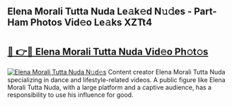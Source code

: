 ## Elena Morali Tutta Nuda Le𝚊k𝚎d N𝚞𝚍es - Part-Ham Photos Vid𝚎o Le𝚊ks XZTt4

# <h2><a href="http://fbfhtdl.evod.top/?m=Elena+Morali+Tutta+Nuda">🔗 👉🔴 Elena Morali Tutta Nuda Vid𝚎o Ph𝚘t𝚘s</a></h2>

[![Elena Morali Tutta Nuda N𝚞d𝚎s](https://i.imgur.com/8V9OHl7.gif)](http://fbfhtdl.evod.top/?m=Elena+Morali+Tutta+Nuda)
Content creator Elena Morali Tutta Nuda specializing in dance and lifestyle-related videos. A public figure like Elena Morali Tutta Nuda, with a large platform and a captive audience, has a responsibility to use his influence for good. 
